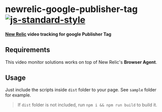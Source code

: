 # newrelic-google-publisher-tag [![js-standard-style](https://img.shields.io/badge/code%20style-standard-brightgreen.svg)](http://standardjs.com)
#### [New Relic](http://newrelic.com) video tracking for google Publisher Tag

## Requirements
This video monitor solutions works on top of New Relic's **Browser Agent**.

## Usage
Just include the scripts inside `dist` folder to your page. See `sample` folder for example.

> If `dist` folder is not included, run `npm i && npm run build` to build it.
